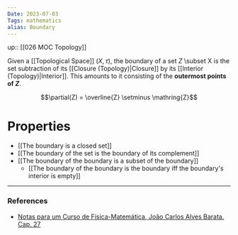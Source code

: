 ```yaml
---
Date: 2023-07-03
Tags: mathematics
alias: Boundary
---
```

up:: [[026 MOC Topology]]

Given a [[Topological Space]] $(X, \tau)$, the boundary of a set $Z$ \subset X is the set subtraction of its [[Closure (Topology)|Closure]] by its [[Interior (Topology)|Interior]]. This amounts to it consisting of the **outermost points of $Z$**.

$$\partial(Z) = \overline{Z} \setminus \mathring{Z}$$

# Properties
- [[The boundary is a closed set]]
- [[The boundary of the set is the boundary of its complement]]
- [[The boundary of the boundary is a subset of the boundary]]
	- [[The boundary of the boundary is the boundary iff the boundary's interior is empty]]

---
### References
- [Notas para um Curso de Física-Matemática, João Carlos Alves Barata. Cap. 27](http://denebola.if.usp.br/~jbarata/Notas_de_aula/arquivos/nc-cap27.pdf)